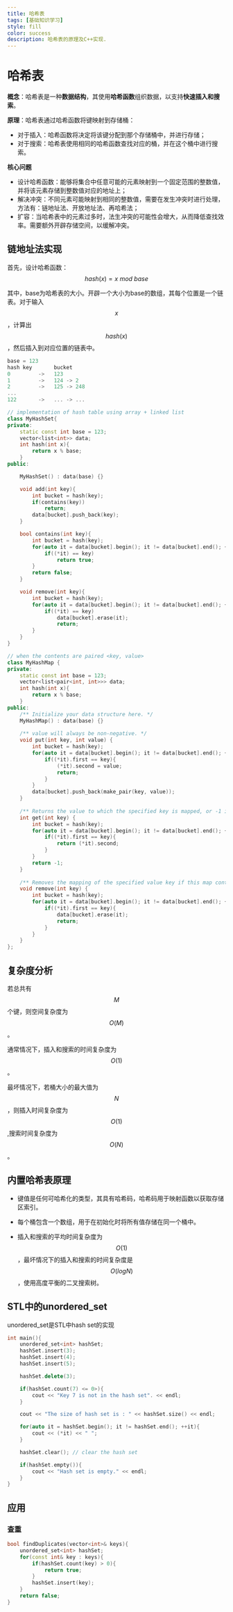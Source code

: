 ```yaml
---
title: 哈希表
tags: [基础知识学习]
style: fill
color: success
description: 哈希表的原理及C++实现.
---
```


# 哈希表

**概念**：哈希表是一种**数据结构**，其使用**哈希函数**组织数据，以支持**快速插入和搜索**。

**原理**：哈希表通过哈希函数将键映射到存储桶：

   * 对于插入：哈希函数将决定将该键分配到那个存储桶中，并进行存储；
   * 对于搜索：哈希表使用相同的哈希函数查找对应的桶，并在这个桶中进行搜索。

**核心问题**
   * 设计哈希函数：能够将集合中任意可能的元素映射到一个固定范围的整数值，并将该元素存储到整数值对应的地址上；
   * 解决冲突：不同元素可能映射到相同的整数值，需要在发生冲突时进行处理，方法有：链地址法、开放地址法、再哈希法；
   * 扩容：当哈希表中的元素过多时，法生冲突的可能性会增大，从而降低查找效率。需要额外开辟存储空间，以缓解冲突。

## 链地址法实现

首先，设计哈希函数：$$ hash(x) = x \  mod \  base $$

其中，base为哈希表的大小。开辟一个大小为base的数组，其每个位置是一个链表。对于输入$$ x $$，计算出$$ hash(x) $$，然后插入到对应位置的链表中。

```C++
base = 123
hash key       bucket
0         ->   123
1         ->   124 -> 2
2         ->   125 -> 248
...
122       ->   ... -> ...
```

```C++
// implementation of hash table using array + linked list
class MyHashSet{
private:
    static const int base = 123;
    vector<list<int>> data;
    int hash(int x){
        return x % base;
    }
public:

    MyHashSet() : data(base) {}

    void add(int key){
        int bucket = hash(key);
        if(contains(key))
            return;
        data[bucket].push_back(key);
    }

    bool contains(int key){
        int bucket = hash(key);
        for(auto it = data[bucket].begin(); it != data[bucket].end(); ++it){
            if((*it) == key)
                return true;
        }
        return false;
    }

    void remove(int key){
        int bucket = hash(key);
        for(auto it = data[bucket].begin(); it != data[bucket].end(); ++it){
            if((*it) == key)
                data[bucket].erase(it);
                return;
        }
    }
}
```

```C++
// when the contents are paired <key, value>
class MyHashMap {
private:
    static const int base = 123;
    vector<list<pair<int, int>>> data;
    int hash(int x){
        return x % base;
    }
public:
    /** Initialize your data structure here. */
    MyHashMap() : data(base) {}
    
    /** value will always be non-negative. */
    void put(int key, int value) {
        int bucket = hash(key);
        for(auto it = data[bucket].begin(); it != data[bucket].end(); ++it){
            if((*it).first == key){
                (*it).second = value;
                return;
            }
        }
        data[bucket].push_back(make_pair(key, value));
    }
    
    /** Returns the value to which the specified key is mapped, or -1 if this map contains no mapping for the key */
    int get(int key) {
        int bucket = hash(key);
        for(auto it = data[bucket].begin(); it != data[bucket].end(); ++it){
            if((*it).first == key){
                return (*it).second;
            }
        }
        return -1;
    }
    
    /** Removes the mapping of the specified value key if this map contains a mapping for the key */
    void remove(int key) {
        int bucket = hash(key);
        for(auto it = data[bucket].begin(); it != data[bucket].end(); ++it){
            if((*it).first == key){
                data[bucket].erase(it);
                return;
            }
        }
    }
};
```


## 复杂度分析

若总共有$$ M $$个键，则空间复杂度为$$ O(M) $$。

通常情况下，插入和搜索的时间复杂度为$$ O(1) $$。

最坏情况下，若桶大小的最大值为$$ N $$，则插入时间复杂度为$$ O(1) $$,搜索时间复杂度为$$ O(N) $$。


## 内置哈希表原理

* 键值是任何可哈希化的类型，其具有哈希码，哈希码用于映射函数以获取存储区索引。

* 每个桶包含一个数组，用于在初始化时将所有值存储在同一个桶中。

* 插入和搜索的平均时间复杂度为$$ O(1) $$，最坏情况下的插入和搜索的时间复杂度是$$ O(logN) $$，使用高度平衡的二叉搜索树。


## STL中的unordered_set

unordered_set是STL中hash set的实现

```C++
int main(){
    unordered_set<int> hashSet;
    hashSet.insert(3);
    hashSet.insert(4);
    hashSet.insert(5);

    hashSet.delete(3);

    if(hashSet.count(7) <= 0>){
        cout << "Key 7 is not in the hash set". << endl;
    }

    cout << "The size of hash set is : " << hashSet.size() << endl;

    for(auto it = hashSet.begin(); it != hashSet.end(); ++it){
        cout << (*it) << " ";
    }

    hashSet.clear(); // clear the hash set

    if(hashSet.empty()){
        cout << "Hash set is empty." << endl;
    }
}
```


## 应用


### 查重

```C++
bool findDuplicates(vector<int>& keys){
    unordered_set<int> hashSet;
    for(const int& key : keys){
        if(hashSet.count(key) > 0){
            return true;
        }
        hashSet.insert(key);
    }
    return false;
}
```
